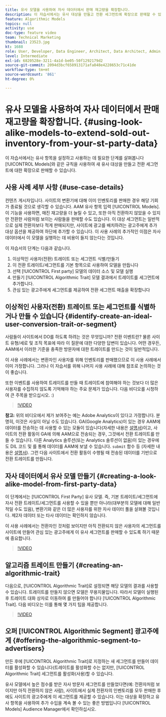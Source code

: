 ```yaml
---
title: 유사 모델을 사용하여 자사 데이터에서 판매 재고량을 확장합니다.
description: 이 자습서에서는 유사 대상을 만들고 전환 세그먼트에 확장으로 판매할 수 있도록 유사 모델을 설정하고 사용하는 데 수행해야 하는 단계를 안내합니다.
feature: Algorithmic Models
topics: null
activity: use
doc-type: feature video
team: Technical Marketing
thumbnail: 23523.jpg
kt: 1688
role: User, Developer, Data Engineer, Architect, Data Architect, Admin, Leader
level: Intermediate
exl-id: 6820528e-3211-4a1d-be05-50f1292179d2
source-git-commit: 2094d3bcf658913171afa848e4228653c71c41de
workflow-type: tm+mt
source-wordcount: '861'
ht-degree: 0%

---
```


# 유사 모델을 사용하여 자사 데이터에서 판매 재고량을 확장합니다. {#using-look-alike-models-to-extend-sold-out-inventory-from-your-st-party-data}

이 자습서에서는 유사 항목을 설정하고 사용하는 데 필요한 단계를 살펴봅니다 [!UICONTROL Models]와 같은 규칙을 사용하여 새 유사 대상을 만들고 전환 세그먼트에 대한 확장으로 판매할 수 있습니다.

## 사용 사례 세부 사항 {#use-case-details}

컨텐츠 게시자입니다. 사이트의 변환기에 대해 이미 인벤토리를 판매한 경우 해당 기회가 종료될 것으로 생각할 수 있습니다. AAM 유사 항목 입력 [!UICONTROL Models]. 이 기능을 사용하면, 매진 재고량을 더 늘릴 수 있고, 또한 아직 전환하지 않았을 수 있지만 전환한 사람처럼 보이는 사람들을 판매할 수도 있습니다. 이 대상 세그먼트는 일반적으로 실제 전환자보다 적게 판매되지만, 사이트에 광고를 배치하려는 광고주에게 추가 대상 옵션을 제공하여 하단에 추가할 수 있습니다. 이 사용 사례의 추가적인 이점은 자사 데이터에서 이 모델을 실행하는 데 비용이 들지 않는다는 것입니다.

이 자습서의 단계는 다음과 같습니다.

1. 이상적인 사용자(전환) 트레이트 또는 세그먼트 식별/만들기
1. 이 전환 트레이트/세그먼트를 기본 항목으로 사용하여 모델을 만듭니다
1. 선택 [!UICONTROL First party] 모델의 데이터 소스 및 모델 실행
1. 만들기 [!UICONTROL Algorithmic Trait] 모델 결과에서 트레이트를 세그먼트에 추가합니다.
1. 관심 있는 광고주에게 세그먼트를 제공하여 전환 세그먼트 매출을 확장합니다

## 이상적인 사용자(전환) 트레이트 또는 세그먼트를 식별하거나 만들 수 있습니다 {#identify-create-an-ideal-user-conversion-trait-or-segment}

사람들이 사이트에서 DO를 하도록 하려는 것은 무엇입니까? 전환 이벤트란? 물론 사이트 유형/세로 및 조직 목표에 따라 이 질문에 대한 다양한 답변이 있습니다. 어떤 경우든, AAM에서 이러한 기준을 충족한 방문자에 대한 트레이트를 만드는 것이 일반적입니다.

이 사용 사례에서는 변환자인 사용자를 위해 인벤토리를 판매했으므로 이 사용 사례에서 이미 가정합니다. 그러나 이 자습서를 위해 나머지 사용 사례에 대해 참조로 논의하는 것이 좋습니다.

또한 이벤트를 사용하여 트레이트를 만들 때 트레이트에 참여해야 하는 것보다 더 많은 사용자를 수집하지 않도록 기억해야 하는 주요 문제가 있습니다. 다음 비디오를 시청하여 큰 주목을 받으십시오. :)

>[!VIDEO](https://video.tv.adobe.com/v/23431/?quality=12)

**참고:** 위의 비디오에서 제가 보여주는 예는 Adobe Analytics이 있다고 가정합니다. 분명히, 이것은 사실이 아닐 수도 있습니다. GA(Google Analytics)이 있는 경우 AAM에 데이터를 전송하는 데 사용할 수 있는 모듈이 있습니다(자세한 내용은 [설명서](https://experienceleague.adobe.com/docs/audience-manager/user-guide/dil-api/dil-overview.html))이고, 사이트의 전환 활동이 GA에 의해 AAM으로 전송되는 경우, 그것에서 전환 트레이트를 만들 수 있습니다. 다른 Analytics 솔루션(또는 Analytics 솔루션이 없음)이 있는 경우에도 DIL 코드 및 를 통해 데이터를 AAM에 보낼 수 있습니다. `submit` 함수 등 (자세한 내용은 [설명서](https://experienceleague.adobe.com/docs/audience-manager/user-guide/dil-api/dil-modules.html)). 그런 다음 사이트에서 전환 활동이 수행될 때 전송된 데이터를 기반으로 전환 트레이트를 만듭니다.

## 자사 데이터에서 유사 모델 만들기 {#creating-a-look-alike-model-from-first-party-data}

이 단계에서는 [!UICONTROL First Party] 유사 모델. 즉, 기본 트레이트/세그먼트에 자사 전환 트레이트/세그먼트를 사용할 수 있을 뿐만 아니라(대부분의 모델에 대해 일반적일 수도 있음), 변환기와 같은 더 많은 사용자를 위한 자사 데이터 풀을 살펴볼 것입니다. 제2자 데이터 또는 타사 데이터는 확인하지 않습니다.

이 사용 사례에서는 전환자인 것처럼 보이지만 아직 전환되지 않은 사용자의 세그먼트를 사이트에 만들어 관심 있는 광고주에게 이 유사 세그먼트를 판매할 수 있도록 하기 때문에 중요합니다.

>[!VIDEO](https://video.tv.adobe.com/v/23504/?quality-12)

## 알고리즘 트레이트 만들기 {#creating-an-algorithmic-trait}

다음으로, [!UICONTROL Algorithmic Trait]로 설정되면 해당 모델의 결과를 사용할 수 있습니다. 트레이트를 만들지 않으면 모델은 무용지물입니다. 따라서 모델이 실행된 후 트레이트 대화 상자로 이동하여 를 만들어야 합니다 [!UICONTROL Algorithmic Trait]. 다음 비디오는 이를 통해 몇 가지 팁을 제공합니다.

>[!VIDEO](https://video.tv.adobe.com/v/23523/?quality=12)

## 오퍼 [!UICONTROL Algorithmic Segment] 광고주에게 {#offering-the-algorithmic-segment-to-advertisers}

만든 후에 [!UICONTROL Algorithmic Trait]로 지정하는 새 세그먼트를 만들어 데이터를 활성화할 수 있습니다(트레이트를 활성화할 수는 없지만, [!UICONTROL Algorithmic Trait] 세그먼트를 활성화(사용)할 수 있습니다.

유사 모델에서 높은 점수를 받은 자사 방문자 세그먼트를 만들었다면(예: 전환자처럼 보이지만 아직 전환하지 않은 사람), 사이트에서 실제 전환자의 인벤토리를 모두 판매한 후에도 사이트의 광고주에게 이 세그먼트를 제공할 수 있습니다. 이는 대상을 확장하고 유사 항목을 사용하여 추가 수입을 계속 볼 수 있는 좋은 방법입니다 [!UICONTROL Models] Audience Manager에서 확인하십시오.
